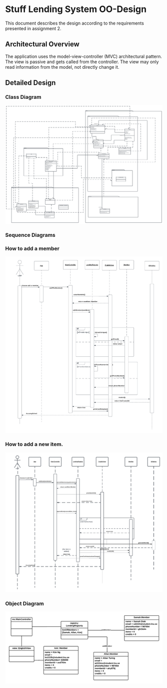 # Stuff Lending System OO-Design
This document describes the design according to the requirements presented in assignment 2.

## Architectural Overview
The application uses the model-view-controller (MVC) architectural pattern. The view is passive and gets called from the controller. The view may only read information from the model, not directly change it.



## Detailed Design
### Class Diagram

![class diagram](img/ClassDiagram.png)

### Sequence Diagrams
### How to add a member

![First sequence diagram](img/sequenceDiagram-addMem.png)

### How to add a new item.

![Sencond sequence diagram](img/sequenceDiagram-addItem.png)


### Object Diagram


![Sencond sequence diagram](img/objectDiagram-addMember.png)






